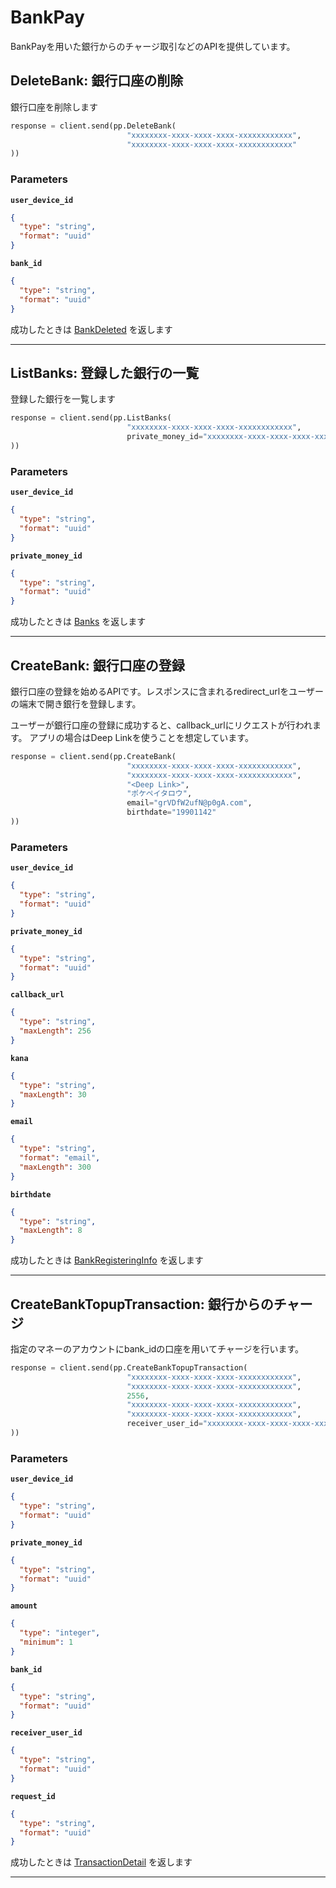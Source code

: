 # BankPay
BankPayを用いた銀行からのチャージ取引などのAPIを提供しています。


<a name="delete-bank"></a>
## DeleteBank: 銀行口座の削除
銀行口座を削除します

```PYTHON
response = client.send(pp.DeleteBank(
                          "xxxxxxxx-xxxx-xxxx-xxxx-xxxxxxxxxxxx",               # user_device_id: デバイスID
                          "xxxxxxxx-xxxx-xxxx-xxxx-xxxxxxxxxxxx"
))
```



### Parameters
**`user_device_id`** 
  


```json
{
  "type": "string",
  "format": "uuid"
}
```

**`bank_id`** 
  


```json
{
  "type": "string",
  "format": "uuid"
}
```



成功したときは
[BankDeleted](./responses.md#bank-deleted)
を返します



---


<a name="list-banks"></a>
## ListBanks: 登録した銀行の一覧
登録した銀行を一覧します

```PYTHON
response = client.send(pp.ListBanks(
                          "xxxxxxxx-xxxx-xxxx-xxxx-xxxxxxxxxxxx",               # user_device_id: デバイスID
                          private_money_id="xxxxxxxx-xxxx-xxxx-xxxx-xxxxxxxxxxxx"
))
```



### Parameters
**`user_device_id`** 
  


```json
{
  "type": "string",
  "format": "uuid"
}
```

**`private_money_id`** 
  


```json
{
  "type": "string",
  "format": "uuid"
}
```



成功したときは
[Banks](./responses.md#banks)
を返します



---


<a name="create-bank"></a>
## CreateBank: 銀行口座の登録
銀行口座の登録を始めるAPIです。レスポンスに含まれるredirect_urlをユーザーの端末で開き銀行を登録します。

ユーザーが銀行口座の登録に成功すると、callback_urlにリクエストが行われます。
アプリの場合はDeep Linkを使うことを想定しています。


```PYTHON
response = client.send(pp.CreateBank(
                          "xxxxxxxx-xxxx-xxxx-xxxx-xxxxxxxxxxxx",               # user_device_id: デバイスID
                          "xxxxxxxx-xxxx-xxxx-xxxx-xxxxxxxxxxxx",               # private_money_id: マネーID
                          "<Deep Link>",                                        # callback_url: コールバックURL
                          "ポケペイタロウ",                                            # kana: ユーザーの氏名 (片仮名で指定)
                          email="grVDfW2ufN@p0gA.com",                          # ユーザーのメールアドレス
                          birthdate="19901142"                                  # 生年月日
))
```



### Parameters
**`user_device_id`** 
  


```json
{
  "type": "string",
  "format": "uuid"
}
```

**`private_money_id`** 
  


```json
{
  "type": "string",
  "format": "uuid"
}
```

**`callback_url`** 
  


```json
{
  "type": "string",
  "maxLength": 256
}
```

**`kana`** 
  


```json
{
  "type": "string",
  "maxLength": 30
}
```

**`email`** 
  


```json
{
  "type": "string",
  "format": "email",
  "maxLength": 300
}
```

**`birthdate`** 
  


```json
{
  "type": "string",
  "maxLength": 8
}
```



成功したときは
[BankRegisteringInfo](./responses.md#bank-registering-info)
を返します



---


<a name="create-bank-topup-transaction"></a>
## CreateBankTopupTransaction: 銀行からのチャージ
指定のマネーのアカウントにbank_idの口座を用いてチャージを行います。

```PYTHON
response = client.send(pp.CreateBankTopupTransaction(
                          "xxxxxxxx-xxxx-xxxx-xxxx-xxxxxxxxxxxx",               # user_device_id: デバイスID
                          "xxxxxxxx-xxxx-xxxx-xxxx-xxxxxxxxxxxx",               # private_money_id: マネーID
                          2556,                                                 # amount: チャージ金額
                          "xxxxxxxx-xxxx-xxxx-xxxx-xxxxxxxxxxxx",               # bank_id: 銀行ID
                          "xxxxxxxx-xxxx-xxxx-xxxx-xxxxxxxxxxxx",               # request_id: リクエストID
                          receiver_user_id="xxxxxxxx-xxxx-xxxx-xxxx-xxxxxxxxxxxx" # 受け取りユーザーID (デフォルトは自身)
))
```



### Parameters
**`user_device_id`** 
  


```json
{
  "type": "string",
  "format": "uuid"
}
```

**`private_money_id`** 
  


```json
{
  "type": "string",
  "format": "uuid"
}
```

**`amount`** 
  


```json
{
  "type": "integer",
  "minimum": 1
}
```

**`bank_id`** 
  


```json
{
  "type": "string",
  "format": "uuid"
}
```

**`receiver_user_id`** 
  


```json
{
  "type": "string",
  "format": "uuid"
}
```

**`request_id`** 
  


```json
{
  "type": "string",
  "format": "uuid"
}
```



成功したときは
[TransactionDetail](./responses.md#transaction-detail)
を返します



---



